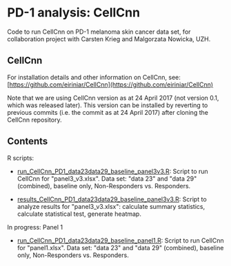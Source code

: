 # PD-1 analysis: CellCnn

Code to run CellCnn on PD-1 melanoma skin cancer data set, for collaboration project with Carsten Krieg and Malgorzata Nowicka, UZH.


## CellCnn

For installation details and other information on CellCnn, see: [https://github.com/eiriniar/CellCnn](https://github.com/eiriniar/CellCnn)

Note that we are using CellCnn version as at 24 April 2017 (not version 0.1, which was released later). This version can be installed by reverting to previous commits (i.e. the commit as at 24 April 2017) after cloning the CellCnn repository.


## Contents

R scripts:

- [run_CellCnn_PD1_data23data29_baseline_panel3v3.R](run_CellCnn_PD1_data23data29_baseline_panel3v3.R): Script to run CellCnn for "panel3_v3.xlsx". Data set: "data 23" and "data 29" (combined), baseline only, Non-Responders vs. Responders.

- [results_CellCnn_PD1_data23data29_baseline_panel3v3.R](results_CellCnn_PD1_data23data29_baseline_panel3v3.R): Script to analyze results for "panel3_v3.xlsx": calculate summary statistics, calculate statistical test, generate heatmap.


In progress: Panel 1

- [run_CellCnn_PD1_data23data29_baseline_panel1.R](run_CellCnn_PD1_data23data29_baseline_panel1.R): Script to run CellCnn for "panel1.xlsx". Data set: "data 23" and "data 29" (combined), baseline only, Non-Responders vs. Responders.



